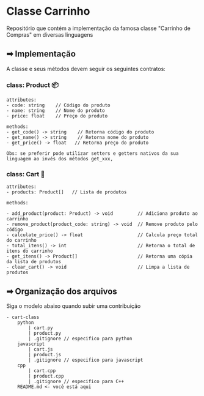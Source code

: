 # Classe Carrinho

Repositório que contém a implementação da famosa classe "Carrinho de Compras" em diversas linguagens

## ➡ Implementação
A classe e seus métodos devem seguir os seguintes contratos:

### class: Product 📦
```
attributes:
- code: string    // Código do produto
- name: string    // Nome do produto
- price: float    // Preço do produto

methods:
- get_code() -> string    // Retorna código do produto
- get_name() -> string    // Retorna nome do produto
- get_price() -> float   // Retorna preço do produto

Obs: se preferir pode utilizar setters e getters nativos da sua linguagem ao invés dos métodos get_xxx, 
```


### class: Cart 🛒
```
attributes:
- products: Product[]   // Lista de produtos

methods:

- add_product(product: Product) -> void         // Adiciona produto ao carrinho
- remove_product(product_code: string) -> void  // Remove produto pelo código
- calculate_price() -> float                    // Calcula preço total do carrinho
- total_itens() -> int                          // Retorna o total de itens do carrinho
- get_itens() -> Product[]                      // Retorna uma cópia da lista de produtos
- clear_cart() -> void                          // Limpa a lista de produtos
```

## ➡ Organização dos arquivos
Siga o modelo abaixo quando subir uma contribuição
```
- cart-class
    python
        | cart.py
        | product.py
        | .gitignore // especifico para python
    javascript
        | cart.js
        | product.js
        | .gitignore // especifico para javascript
    cpp
        | cart.cpp
        | product.cpp
        | .gitignore // especifico para C++
    README.md <- você está aqui
```
